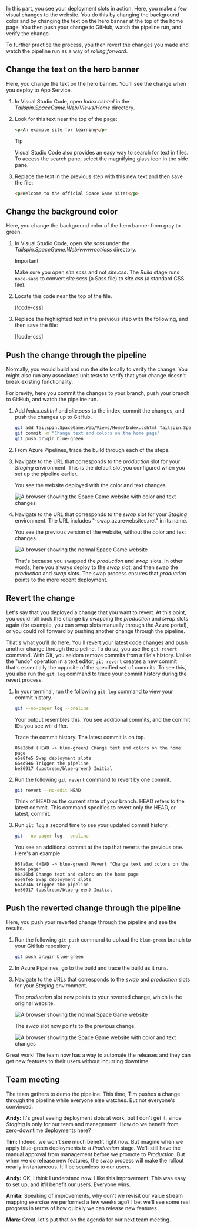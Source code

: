In this part, you see your deployment slots in action. Here, you make a few visual changes to the website. You do this by changing the background color and by changing the text on the hero banner at the top of the home page. You then push your change to GitHub, watch the pipeline run, and verify the change.

To further practice the process, you then revert the changes you made and watch the pipeline run as a way of *rolling forward*.

## Change the text on the hero banner

Here, you change the text on the hero banner. You'll see the change when you deploy to App Service.

1. In Visual Studio Code, open *Index.cshtml* in the *Tailspin.SpaceGame.Web/Views/Home* directory.
1. Look for this text near the top of the page:

    ```html
    <p>An example site for learning</p>
    ```

    > [!TIP]
    > Visual Studio Code also provides an easy way to search for text in files. To access the search pane, select the magnifying glass icon in the side pane.

1. Replace the text in the previous step with this new text and then save the file:

    ```html
    <p>Welcome to the official Space Game site!</p>
    ```

## Change the background color

Here, you change the background color of the hero banner from gray to green. 

1. In Visual Studio Code, open *site.scss* under the *Tailspin.SpaceGame.Web/wwwroot/css* directory.

    > [!IMPORTANT]
    > Make sure you open *site.scss* and not *site.css*. The _Build_ stage runs `node-sass` to convert *site.scss* (a Sass file) to *site.css* (a standard CSS file).

1. Locate this code near the top of the file.

    [!code-css[](code/5-site-1.scss?range=1-8&highlight=3)]

1. Replace the highlighted text in the previous step with the following, and then save the file:

    [!code-css[](code/5-site-2.scss?range=1-8&highlight=3)]

## Push the change through the pipeline

Normally, you would build and run the site locally to verify the change. You might also run any associated unit tests to verify that your change doesn't break existing functionality.

For brevity, here you commit the changes to your branch, push your branch to GitHub, and watch the pipeline run.

1. Add *Index.cshtml* and *site.scss* to the index, commit the changes, and push the changes up to GitHub.

    ```bash
    git add Tailspin.SpaceGame.Web/Views/Home/Index.cshtml Tailspin.SpaceGame.Web/wwwroot/css/site.scss
    git commit -m "Change text and colors on the home page"
    git push origin blue-green
    ```

1. From Azure Pipelines, trace the build through each of the steps.
1. Navigate to the URL that corresponds to the *production* slot for your _Staging_ environment. This is the default slot you configured when you set up the pipeline earlier.

    You see the website deployed with the color and text changes.

    ![A browser showing the Space Game website with color and text changes](../media/5-app-service-staging.png)

1. Navigate to the URL that corresponds to the *swap* slot for your _Staging_ environment. The URL includes "-swap.azurewebsites.net" in its name.

    You see the previous version of the website, without the color and text changes.

    ![A browser showing the normal Space Game website](../media/5-app-service-staging-swap.png)

    That's because you swapped the *production* and *swap* slots. In other words, here you always deploy to the *swap* slot, and then swap the *production* and *swap* slots. The swap process ensures that *production* points to the more recent deployment.

## Revert the change

Let's say that you deployed a change that you want to revert. At this point, you could roll back the change by swapping the *production* and *swap* slots again (for example, you can swap slots manually through the Azure portal), or you could roll forward by pushing another change through the pipeline.

That's what you'll do here. You'll revert your latest code changes and push another change through the pipeline. To do so, you use the `git revert` command. With Git, you seldom remove commits from a file's history. Unlike the "undo" operation in a text editor, `git revert` creates a new commit that's essentially the opposite of the specified set of commits. To see this, you also run the `git log` command to trace your commit history during the revert process.

1. In your terminal, run the following `git log` command to view your commit history.

    ```bash
    git --no-pager log --oneline
    ```

    Your output resembles this. You see additional commits, and the commit IDs you see will differ.

    Trace the commit history. The latest commit is on top.

    ```output
    06a26bd (HEAD -> blue-green) Change text and colors on the home page
    e5e8fe5 Swap deployment slots
    664d946 Trigger the pipeline
    be86917 (upstream/blue-green) Initial
    ```

1. Run the following `git revert` command to revert by one commit.

    ```bash
    git revert --no-edit HEAD
    ```

    Think of HEAD as the current state of your branch. HEAD refers to the latest commit. This command specifies to revert only the HEAD, or latest, commit.

1. Run `git log` a second time to see your updated commit history.

    ```bash
    git --no-pager log --oneline
    ```

    You see an additional commit at the top that reverts the previous one. Here's an example.

    ```output
    95fa0ac (HEAD -> blue-green) Revert "Change text and colors on the home page"
    06a26bd Change text and colors on the home page
    e5e8fe5 Swap deployment slots
    664d946 Trigger the pipeline
    be86917 (upstream/blue-green) Initial
    ```

## Push the reverted change through the pipeline

Here, you push your reverted change through the pipeline and see the results.

1. Run the following `git push` command to upload the `blue-green` branch to your GitHub repository.

    ```bash
    git push origin blue-green
    ```

1. In Azure Pipelines, go to the build and trace the build as it runs.
1. Navigate to the URLs that corresponds to the *swap* and *production* slots for your _Staging_ environment.

    The *production* slot now points to your reverted change, which is the original website.

    ![A browser showing the normal Space Game website](../media/5-app-service-staging-swap.png)

    The *swap* slot now points to the previous change.

    ![A browser showing the Space Game website with color and text changes](../media/5-app-service-staging.png)

Great work! The team now has a way to automate the releases and they can get new features to their users without incurring downtime.

## Team meeting

The team gathers to demo the pipeline. This time, Tim pushes a change through the pipeline while everyone else watches. But not everyone's convinced.

**Andy:** It's great seeing deployment slots at work, but I don't get it, since _Staging_ is only for our team and management. How do we benefit from zero-downtime deployments here?

**Tim:** Indeed, we won't see much benefit right now. But imagine when we apply blue-green deployments to a _Production_ stage. We'll still have the manual approval from management before we promote to _Production_. But when we do release new features, the swap process will make the rollout nearly instantaneous. It'll be seamless to our users.

**Andy:** OK, I think I understand now. I like this improvement. This was easy to set up, and it'll benefit our users. Everyone wins.

**Amita:** Speaking of improvements, why don't we revisit our value stream mapping exercise we performed a few weeks ago? I bet we'll see some real progress in terms of how quickly we can release new features.

**Mara:** Great, let's put that on the agenda for our next team meeting.